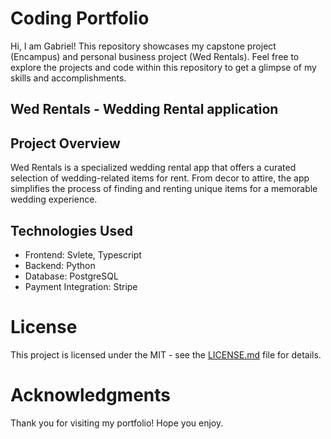 # Coding Portfolio

Hi, I am Gabriel! This repository showcases my capstone project (Encampus) and personal business project (Wed Rentals). Feel free to explore the projects and code within this repository to get a glimpse of my skills and accomplishments.

## Wed Rentals - Wedding Rental application

## Project Overview

Wed Rentals is a specialized wedding rental app that offers a curated selection of wedding-related items for rent. From decor to attire, the app simplifies the process of finding and renting unique items for a memorable wedding experience.

## Technologies Used
- Frontend: Svlete, Typescript
- Backend: Python
- Database: PostgreSQL
- Payment Integration: Stripe

# License

This project is licensed under the MIT - see the [LICENSE.md](LICENSE.md) file for details.

# Acknowledgments

Thank you for visiting my portfolio! Hope you enjoy. 
